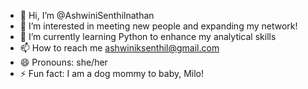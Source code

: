 - 👋 Hi, I’m @AshwiniSenthilnathan
- 👀 I’m interested in meeting new people and expanding my network!
- 🌱 I’m currently learning Python to enhance my analytical skills
- 📫 How to reach me ashwiniksenthil@gmail.com
- 😄 Pronouns: she/her
- ⚡ Fun fact: I am a dog mommy to baby, Milo! 

<!---
AshwiniSenthilnathan/AshwiniSenthilnathan is a ✨ special ✨ repository because its `README.md` (this file) appears on your GitHub profile.
You can click the Preview link to take a look at your changes.
--->
